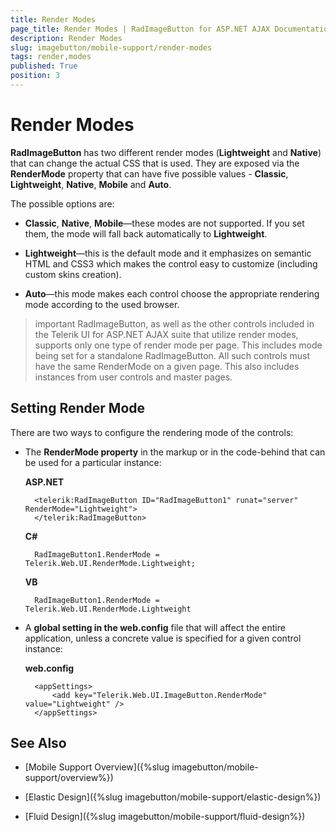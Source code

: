 ```yaml
---
title: Render Modes
page_title: Render Modes | RadImageButton for ASP.NET AJAX Documentation
description: Render Modes
slug: imagebutton/mobile-support/render-modes
tags: render,modes
published: True
position: 3
---
```


# Render Modes

**RadImageButton** has two different render modes (**Lightweight** and **Native**) that can change the actual CSS that is used. They are exposed via the **RenderMode** property that can have five possible values - **Classic**, **Lightweight**, **Native**, **Mobile** and **Auto**.

The possible options are:

* **Classic**, **Native**, **Mobile**—these modes are not supported. If you set them, the mode will fall back automatically to **Lightweight**.

* **Lightweight**—this is the default mode and it emphasizes on semantic HTML and CSS3 which makes the control easy to customize (including custom skins creation).

* **Auto**—this mode makes each control choose the appropriate rendering mode according to the used browser.

>important RadImageButton, as well as the other controls included in the Telerik UI for ASP.NET AJAX suite that utilize render modes, supports only one type of render mode per page. This includes mode being set for a standalone RadImageButton. All such controls must have the same RenderMode on a given page. This also includes instances from user controls and master pages.



## Setting Render Mode

There are two ways to configure the rendering mode of the controls:

* The **RenderMode property** in the markup or in the code-behind that can be used for a particular instance:

	**ASP.NET**

		<telerik:RadImageButton ID="RadImageButton1" runat="server" RenderMode="Lightweight">
		</telerik:RadImageButton>


	**C#**

		RadImageButton1.RenderMode = Telerik.Web.UI.RenderMode.Lightweight;

	**VB**

		RadImageButton1.RenderMode = Telerik.Web.UI.RenderMode.Lightweight


* A **global setting in the web.config** file that will affect the entire application, unless a concrete value is specified for a given control instance:

	**web.config**

		<appSettings>
			<add key="Telerik.Web.UI.ImageButton.RenderMode" value="Lightweight" />
		</appSettings>


## See Also

 * [Mobile Support Overview]({%slug imagebutton/mobile-support/overview%})

 * [Elastic Design]({%slug imagebutton/mobile-support/elastic-design%})

 * [Fluid Design]({%slug imagebutton/mobile-support/fluid-design%})
